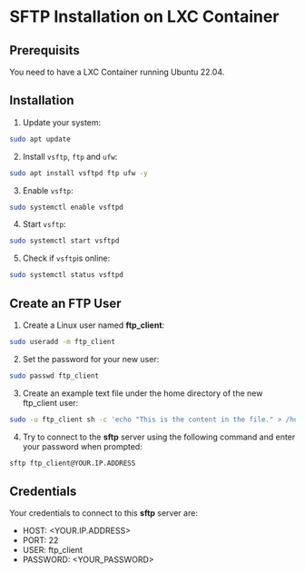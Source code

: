 # SFTP Installation on LXC Container

## Prerequisits

You need to have a LXC Container running Ubuntu 22.04.

## Installation

1. Update your system:

```bash
sudo apt update
```

2. Install `vsftp`, `ftp` and `ufw`:

```bash
sudo apt install vsftpd ftp ufw -y
```

3. Enable `vsftp`:

```bash
sudo systemctl enable vsftpd
```

4. Start `vsftp`:

```bash
sudo systemctl start vsftpd
```

5. Check if `vsftp`is online:

```bash
sudo systemctl status vsftpd
```

## Create an FTP User

1. Create a Linux user named **ftp_client**:

```bash
sudo useradd -m ftp_client
```

2. Set the password for your new user:

```bash
sudo passwd ftp_client
```

3. Create an example text file under the home directory of the new ftp_client user:

```bash
sudo -u ftp_client sh -c 'echo "This is the content in the file." > /home/ftp_client/testfile.txt'
```

4. Try to connect to the **sftp** server using the following command and enter your password when prompted:

```bash
sftp ftp_client@YOUR.IP.ADDRESS
```

## Credentials

Your credentials to connect to this **sftp** server are:

- HOST: <YOUR.IP.ADDRESS>
- PORT: 22
- USER: ftp_client
- PASSWORD: <YOUR_PASSWORD>
